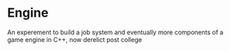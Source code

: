 # Engine

An experement to build a job system and eventually more components of a game engine in C++, now derelict post college
